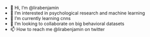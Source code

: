 - 👋 Hi, I’m @lirabenjamin
- 👀 I’m interested in psychological research and machine learning
- 🌱 I’m currently learning cnns
- 💞️ I’m looking to collaborate on big behavioral datasets
- 📫 How to reach me @lirabenjamin on twitter

<!---
lirabenjamin/lirabenjamin is a ✨ special ✨ repository because its `README.md` (this file) appears on your GitHub profile.
You can click the Preview link to take a look at your changes.
--->
